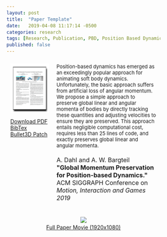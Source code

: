 ```yaml
---
layout: post
title:  "Paper Template"
date:   2019-04-08 11:17:14 -0500
categories: research
tags: [Research, Publication, PBD, Position Based Dynamics, Rotation]
published: false
---
```


<style>
* {
  box-sizing: border-box;
}

.row:after {
    content: "";
    display: table;
    clear: both;
}

.column {
    float: left;
    padding: 10px;
}

.cover {
    width: 30%;
}

.info {
    width: 70%;
}

.abstract {
    font-size: small;
    padding-bottom: 20px;
}

.citation {
    font-size: medium;
    padding-bottom: 30px;
}

.links {
    padding-top: 10px;
}
</style>

<!-- Container for image, abstract, citation, and links -->
<div class="row">
    <!-- Container for cover image, links -->
    <div class="column cover">
        <a href="/pdfs/2019-GMP.pdf">
        <img src="/imgs/2019-GMP-cover.png">
        </a>
        <div class="row links">
            <a href="/pdfs/2019-GMP.pdf">Download PDF</a><br>
            <a href="/misc/2019-GMP-bibtex.txt">BibTex</a><br>
            <a href="/misc/2019-GMP-patch.zip" download>Bullet3D Patch</a>
        </div>
    </div>
    <!-- Container for abstract, citation -->
    <div class="column info">
        <div class="row abstract">
            Position-based dynamics has emerged as an exceedingly popular approach for animating soft body dynamics. Unfortunately, the basic approach suffers from artificial loss of angular momentum. We propose a simple approach to preserve global linear and angular momenta of bodies by directly tracking these quantities and adjusting velocities to ensure they are preserved. This approach entails negligible computational cost, requires less than 25 lines of code, and exactly preserves global linear and angular momenta.
        </div>
        <div class="row citation">
            A. Dahl and A. W. Bargteil<br>
            <b>"Global Momentum Preservation for Position-based Dynamics."</b><br>
            ACM SIGGRAPH Conference on <i>Motion, Interaction and Games 2019</i><br>
        </div>
    </div>
</div>
<!-- Container for movie image/link -->
<div class="row" align="center">
    <a href="/videos/2019-GMP.mp4">
    <img src="/imgs/2019-GMP-movie.jpg">
    </a><br>
    <a href="/videos/2019-GMP.mp4">Full Paper Movie (1920x1080)</a>
</div>
